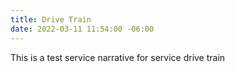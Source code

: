 ```yaml
---
title: Drive Train
date: 2022-03-11 11:54:00 -06:00
---
```


This is a test service narrative for service drive train